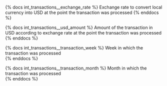 {% docs int_transactions__exchange_rate %}
Exchange rate to convert local currency into USD at the point the transaction was processed
{% enddocs %}

{% docs int_transactions__usd_amount %}
Amount of the transaction in USD according to exchange rate at the point the transaction was processed 
{% enddocs %}

{% docs int_transactions__transaction_week %}
Week in which the transaction was processed  
{% enddocs %}

{% docs int_transactions__transaction_month %}
Month in which the transaction was processed  
{% enddocs %}